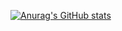 [![Anurag's GitHub stats](https://github-readme-stats.vercel.app/api?username=RanafaB18)](https://github.com/anuraghazra/github-readme-stats)
<!--[![Top Langs](https://github-readme-stats.vercel.app/api/top-langs/?username=RanafaB18)](https://github.com/anuraghazra/github-readme-stats)->
<p align="center"><a href="https://git.io/streak-stats"><img src="https://streak-stats.demolab.com?user=DenverCoder1"/></a></p>
